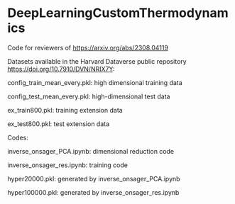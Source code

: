 # DeepLearningCustomThermodynamics
Code for reviewers of https://arxiv.org/abs/2308.04119

Datasets available in the Harvard Dataverse public repository https://doi.org/10.7910/DVN/NRIX7Y:

config_train_mean_every.pkl: high dimensional training data

config_test_mean_every.pkl: high-dimensional test data

ex_train800.pkl: training extension data

ex_test800.pkl: test extension data


Codes:

inverse_onsager_PCA.ipynb: dimensional reduction code

inverse_onsager_res.ipynb: training code

hyper20000.pkl: generated by inverse_onsager_PCA.ipynb

hyper100000.pkl: generated by inverse_onsager_res.ipynb

